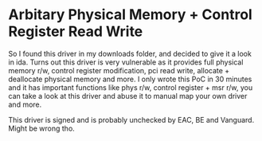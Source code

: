 # Arbitary Physical Memory + Control Register Read Write

So I found this driver in my downloads folder, and decided to give it a look in ida. Turns out this driver is very vulnerable as it provides full physical memory r/w, control register modification, pci read write, allocate + deallocate physical memory and more. I only wrote this PoC in 30 minutes and it has important functions like phys r/w, control register + msr r/w, you can take a look at this driver and abuse it to manual map your own driver and more.


This driver is signed and is probably unchecked by EAC, BE and Vanguard. Might be wrong tho.
